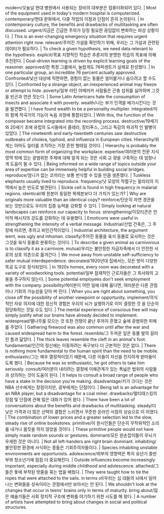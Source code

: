 modern/오늘날 현대 병원에서 사용되는 장비의 대부분은 컴퓨터화되어 있다.		| Most of the equipment used in today's modern hospital is computerized.
contemporary/현대 문화에서, 다중 작업의 이점과 단점이 흔히 논의된다.		| In contemporary culture, the benefits and drawbacks of multitasking are often discussed.
urgent/지금은 긴급한 주의가 당장 필요한 끊임없이 변화하는 비상 상황이다.	| This is an ever-changing emergency situation that requires urgent attention right now.
relevant/주어진 가설을 확인하기 위해, 우리는 그 가설과 관련된 데이터가 필요하다.		| To check a given hypothesis, we need data relevant to the hypothesis.
explicit/목표 지향적인 학습은 추론자의 분명한 학습의 목표에 의해 추진된다.	| Goal-driven learning is driven by explicit learning goals of the reasoner.
approved/한 특정 그룹에서, 놀랍게도 76퍼센트가 실제로 찬성했다.			| In one particular group, an incredible 76 percent actually approved.
Confronted/낯선 대상에 직면하면, 경험이 없는 동물은 얼어붙거나 숨으려고 할 수도 있다.		| Confronted by a strange object, an inexperienced animal may freeze or attempt to hide.
poverty/일부 라틴 아메러카 사람들은 곤충 섭취를 싫어하며 그것을 빈곤과 연관 짓는다.		| Some Latin Americans hate the consumption of insects and associate it with poverty.
wealth/나는 부가 인격을 배가시킨다는 것을 발견했다.		| I have found wealth to be a personality multiplier.
integrated/이와 함께 작곡가의 기능이 녹음 과정에 통합되었다.		| With this, the function of the composer became integrated into the recording process.
destructive/19세기와 20세기 초에 유럽의 도시들에서 콜레라, 장티푸스, 그리고 독감의 파괴적 인 발병이 있었다.		| The nineteenth and early-twentieth centuries saw destructive outbreaks of cholera, typhoid, and influenza in European cities.
Hierarchy/위계는 아마도 일터를 조직하는 가장 흔한 형태일 것이다.		| Hierarchy is probably the most common form of organizing the workplace.
expertise/여러분의 전문 지식 영역 밖에 있는 광범위한 주제에 대해 알게 되는 것은 사회 교 량을 구축하는 데 엄청나게 도움이 될 수 있다.		| Being informed on a wide range of topics outside your area of expertise can be immensely helpful in building social bridges.
reproduce/엄니가 없는 코끼리는 보통 번식할 수 있을 만큼 생존했다.		| Tuskless elephants usually lived to reproduce.
frequency/낫 모양의 적혈구는 말라리아 지역에서 높은 빈도로 발견된다.		| Sickle cell is found in high frequency in malarial regions.
identical/왜 원본이 동일한 복제본보다 더 가치가 있는가?				| Why are originals more valuable than an identical copy?
reinforce/단순히 자연 경관을 보는 것만으로도 우리의 집중 능력을 강화할 수 있다.		| Simply looking at natural landscapes can reinforce our capacity to focus.
strengthening/이모티콘은 언어적 메시지의 강도를 강화하는 데 유용했다.		| Emoticons were useful in strengthening the intensity of a verbal message.
Industrial/산업 건축은, 그 주장에 따르면, 추하고 비인간적이었다.		| Industrial architecture, the argument went, was ugly and inhuman.
classify/주어진 동물을 육식 동물로 묘사하는 것은 그것을 육식 동물로 분류하는 것이다.		| To describe a given animal as carnivorous is to classify it as a carnivore.
mutual/우리는 불안정한 자급자족에서 더 안전한 서로의 상호 의존으로 옮겨간다.		| We move away from unstable self-sufficiency to safer mutual interdependence.
decorated/1920년대 집에서는, 모든 방이 다양한 목공 도구로 장식되었다.		| In 1920s homes, every room was decorated with a variety of woodworking tools.
potential/일부 잠재적인 근로자들은 그 회사와의 고용을 추구하지 않는다.		| Some potential employees don't seek employment with the company.
possibility/여러분이 어떤 일에 대해 옳다면, 여러분은 다른 관점이나 기회의 가능성을 닫아 버 린다.		| When you are right about something, you close off the possibility of another viewpoint or opportunity.
implement/의식적인 자유 의지에 대한 정신적 경험은 우리의 뇌가 실행하기로 이미 결정한 것 을 단순히 정당화하는 것일 수도 있다.		| The mental experience of conscious free will may simply justify what our brains have already decided to implement.
widespread/땔나무를 모으는 것 또한 전쟁이 끝난 후까지 흔했고 숲에 광범위한 피해를 주었다.		| Gathering firewood was also common until after the war and caused widespread harm to the forest.
resemble/그 두꺼운 잎은 동물 발의 갈라진 틈과 닮았다.		| The thick leaves resemble the cleft in an animal's foot.
fundamental/인간의 정신에는 이동하려는 욕구보다 더 근본적인 것은 없다.			| There is nothing more fundamental to the human spirit than the need to be mobile.
enthusiastic/그는 매우 열정적이었기 때문에, 다른 이들이 자신을 진지하게 받아들이도록 했다.		| Because he was so enthusiastic, he got others to take him seriously.
consult/여러분이 내리려는 결정에 이해관계가 있는 폭넓은 범위의 사람들과 상의하는 것이 도움이 된다.	| It helps to consult a broad range of people who have a stake in the decision you're making.
disadvantage/키가 크다는 것은 NBA 선수에게는 장점이지만, 광부에게는 단점이다.				| Being tall is an advantage for an NBA player, but a disadvantage for a coal miner.
drawbacks/멀티태스킹의 장점 및 단점에 관해 많은 대화가 있어 왔다.			| There have been a lot of conversations about the benefits and drawbacks of multitasking.
steady/더 낮은 가격과 더 많은 선택의 결합은 느리면서 꾸준한 온라인 서점의 상승으로 이 어졌다.		| The combination of lower prices and a greater selection led to the slow, steady rise of online bookstores.
primitive/이 원시인들은 단순히 무작위적인 소리를 내거나 몸짓을 하지 않았을 것이다.		| These primitive people would not have simply made random sounds or gestures.
dominant/모든 왼손잡이들이 우뇌가 우세한 것은 아니다.			| Not all left-handers are right brain dominant.
inhabiting/불안정한 환경에 서식하는 종들은 기회주의자들이다.		| Species inhabiting unstable environments are opportunists.
adolescence/외부의 영향력은 특히 유년기 중반부와 청소년기에 점점 더 중요해진다.		| Outside influences become increasingly important, especially during middle childhood and adolescence.
attached/그들은 돛에 부착된 밧줄을 묶는 법을 배웠다.		| They were taught how to tie the ropes that were attached to the sails.
in terms of/우리는 십 대들의 뇌에서 일어나는 변화들을 성숙이라는 관점에서만 보아서는 안 된다.		| We shouldn't look at the changes that occur in teens' brains only in terms of maturity.
bring about/많은 예술가들은 사회 정치적 구조에 변화를 야기하기 위한 시도를 해 왔다.		| A number of artists have attempted to bring about changes in social and political structures.
